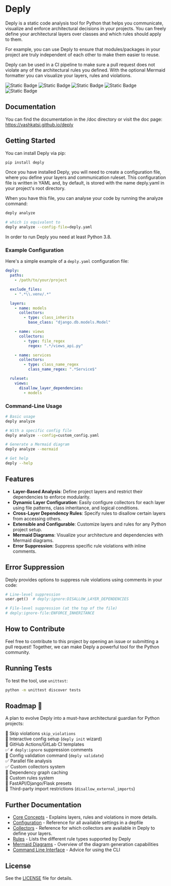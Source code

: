 # Deply

Deply is a static code analysis tool for Python that helps you communicate, visualize and enforce architectural decisions in your projects. You can freely define your architectural layers over classes and which rules should apply to them.

For example, you can use Deply to ensure that modules/packages in your project are truly independent of each other to make them easier to reuse.

Deply can be used in a CI pipeline to make sure a pull request does not violate any of the architectural rules you defined. With the optional Mermaid formatter you can visualize your layers, rules and violations.

![Static Badge](https://img.shields.io/badge/stable-v0.8.0-319cd2)
![Static Badge](https://img.shields.io/badge/downloads->2_k_month-2282c2)
![Static Badge](https://img.shields.io/badge/test-passing-98c525)
![Static Badge](https://img.shields.io/badge/coverage-85%25-98c525)
![Static Badge](https://img.shields.io/badge/python-3.8_|_3.9_|3.10_|_3.11_|_3.12-98c525)

## Documentation
You can find the documentation in the /doc directory or visit the doc page: https://vashkatsi.github.io/deply

## Getting Started
You can install Deply via pip:

```bash
pip install deply
```

Once you have installed Deply, you will need to create a configuration file, where you define your layers and communication ruleset. This configuration file is written in YAML and, by default, is stored with the name deply.yaml in your project's root directory.

When you have this file, you can analyse your code by running the analyze command:

```bash
deply analyze

# which is equivalent to
deply analyze --config-file=deply.yaml
```

In order to run Deply you need at least Python 3.8.

### Example Configuration

Here's a simple example of a `deply.yaml` configuration file:

```yaml
deply:
  paths:
    - /path/to/your/project

  exclude_files:
    - ".*\\.venv/.*"

  layers:
    - name: models
      collectors:
        - type: class_inherits
          base_class: "django.db.models.Model"

    - name: views
      collectors:
        - type: file_regex
          regex: ".*/views_api.py"

    - name: services
      collectors:
        - type: class_name_regex
          class_name_regex: ".*Service$"

  ruleset:
    views:
      disallow_layer_dependencies:
        - models
```

### Command-Line Usage

```bash
# Basic usage
deply analyze

# With a specific config file
deply analyze --config=custom_config.yaml

# Generate a Mermaid diagram
deply analyze --mermaid

# Get help
deply --help
```

## Features

- **Layer-Based Analysis**: Define project layers and restrict their dependencies to enforce modularity.
- **Dynamic Layer Configuration**: Easily configure collectors for each layer using file patterns, class inheritance, and logical conditions.
- **Cross-Layer Dependency Rules**: Specify rules to disallow certain layers from accessing others.
- **Extensible and Configurable**: Customize layers and rules for any Python project setup.
- **Mermaid Diagrams**: Visualize your architecture and dependencies with Mermaid diagrams.
- **Error Suppression**: Suppress specific rule violations with inline comments.

## Error Suppression

Deply provides options to suppress rule violations using comments in your code:

```python
# Line-level suppression
user.get()  # deply:ignore:DISALLOW_LAYER_DEPENDENCIES

# File-level suppression (at the top of the file)
# deply:ignore-file:ENFORCE_INHERITANCE
```

## How to Contribute
Feel free to contribute to this project by opening an issue or submitting a pull request! Together, we can make Deply a powerful tool for the Python community.

## Running Tests

To test the tool, use `unittest`:

```bash
python -m unittest discover tests
```

## Roadmap 🚀

A plan to evolve Deply into a must-have architectural guardian for Python projects:

  🔲 Skip violations `skip_violations`  
  🔲 Interactive config setup (`deply init` wizard)  
  🔲 GitHub Actions/GitLab CI templates  
  ✅ `# deply:ignore` suppression comments  
  🔲 Config validation command (`deply validate`)  
  ✅ Parallel file analysis  
  ✅ Custom collectors system  
  🔲 Dependency graph caching  
  🔲 Custom rules system  
  🔲 FastAPI/Django/Flask presets  
  🔲 Third-party import restrictions (`disallow_external_imports`)  

## Further Documentation
- [Core Concepts](https://vashkatsi.github.io/deply/doc/features.html) - Explains layers, rules and violations in more details.
- [Configuration](https://vashkatsi.github.io/deply/doc/configuration.html) - Reference for all available settings in a depfile
- [Collectors](https://vashkatsi.github.io/deply/doc/collectors.html) - Reference for which collectors are available in Deply to define your layers.
- [Rules](https://vashkatsi.github.io/deply/doc/rules.html) - Lists the different rule types supported by Deply
- [Mermaid Diagrams](https://vashkatsi.github.io/deply/doc/mermaid.html) - Overview of the diagram generation capabilities
- [Command Line Interface](https://vashkatsi.github.io/deply/doc/cli.html) - Advice for using the CLI

## License

See the [LICENSE](LICENSE) file for details.
